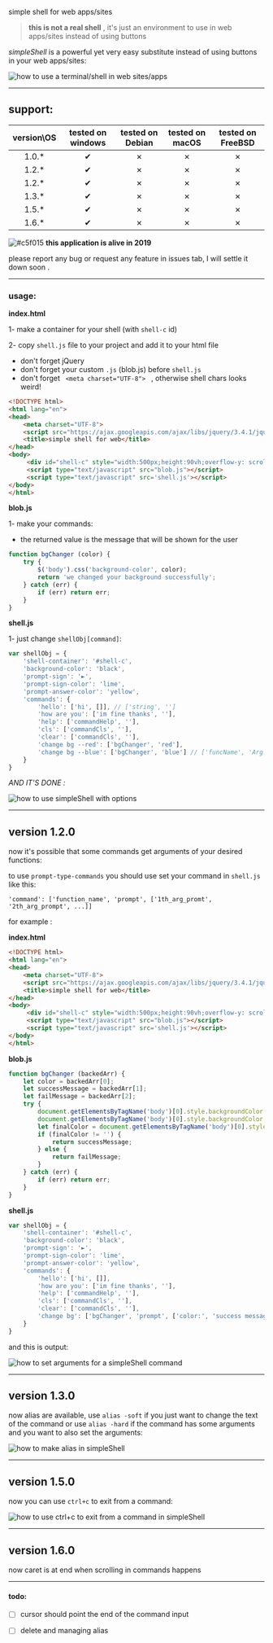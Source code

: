 simple shell for web apps/sites

> **this is not a real shell** , it's just an environment to use in web apps/sites instead of using buttons

*simpleShell* is a powerful yet very easy substitute instead of using buttons in your web apps/sites:

![how to use a terminal/shell in web sites/apps](https://github.com/ashkan-nasirzadeh/simpleShell/blob/master/README%20assets/shell-gif.gif?raw=true)

---

## support:

| version\OS | tested on windows | tested on Debian | tested on macOS | tested on FreeBSD |
| :--------: | :---------------: | :--------------: | :-------------: | :---------------: |
|   1.0.*    |     &#10004;      |     &cross;      |     &cross;     |      &cross;      |
|   1.2.*    |     &#10004;      |     &cross;      |     &cross;     |      &cross;      |
|   1.2.*    |     &#10004;      |     &cross;      |     &cross;     |      &cross;      |
|   1.3.*    |     &#10004;      |     &cross;      |     &cross;     |      &cross;      |
|   1.5.*    |     &#10004;      |     &cross;      |     &cross;     |      &cross;      |
|   1.6.*    |     &#10004;      |     &cross;      |     &cross;     |      &cross;      |

![#c5f015](https://placehold.it/15/c5f015/000000?text=+) **this application is alive in 2019**

please report any bug or request any feature in issues tab, I will settle it down soon .

---

### usage:

**index.html**

1- make a container for your shell (with `shell-c` id)

2- copy `shell.js` file to your project and add it to your html file

- don't forget jQuery
- don't forget your custom `.js` (blob.js) before `shell.js`
- don't forget `  <meta charset="UTF-8">  ` , otherwise shell chars looks weird! 

```html
<!DOCTYPE html>
<html lang="en">
<head>
    <meta charset="UTF-8">
    <script src="https://ajax.googleapis.com/ajax/libs/jquery/3.4.1/jquery.min.js"></script>
    <title>simple shell for web</title>
</head>
<body>
     <div id="shell-c" style="width:500px;height:90vh;overflow-y: scroll;"></div>
     <script type="text/javascript" src="blob.js"></script>
     <script type="text/javascript" src='shell.js'></script>
</body>
</html>
```

**blob.js**

1- make your commands:

- the returned value is the message that will be shown for the user

```javascript
function bgChanger (color) {
    try {
        $('body').css('background-color', color);
        return 'we changed your background successfully';
    } catch (err) {
        if (err) return err;
    }
}
```

**shell.js**

1- just change `shellObj[command]`:

```javascript
var shellObj = {
    'shell-container': '#shell-c',
    'background-color': 'black',
    'prompt-sign': '►',
    'prompt-sign-color': 'lime',
    'prompt-answer-color': 'yellow',
    'commands': {
        'hello': ['hi', []], // ['string', '']
        'how are you': ['im fine thanks', ''],
        'help': ['commandHelp', ''],
        'cls': ['commandCls', ''],
        'clear': ['commandCls', ''],
        'change bg --red': ['bgChanger', 'red'],
        'change bg --blue': ['bgChanger', 'blue'] // ['funcName', 'Arg']
    }
}
```

*AND IT'S DONE :*

![how to use simpleShell with options](https://github.com/ashkan-nasirzadeh/simpleShell/blob/master/README%20assets/shell-gif2.gif?raw=true)

---

## version 1.2.0

now it's possible that some commands get arguments of your desired functions:

to use `prompt-type-commands` you should use set your command in `shell.js` like this:

`'command': ['function_name', 'prompt', ['1th_arg_promt', '2th_arg_prompt', ...]]`

for example :

**index.html**

```html
<!DOCTYPE html>
<html lang="en">
<head>
    <meta charset="UTF-8">
    <script src="https://ajax.googleapis.com/ajax/libs/jquery/3.4.1/jquery.min.js"></script>
    <title>simple shell for web</title>
</head>
<body>
     <div id="shell-c" style="width:500px;height:90vh;overflow-y: scroll;"></div>
     <script type="text/javascript" src="blob.js"></script>
     <script type="text/javascript" src='shell.js'></script>
</body>
</html>
```

**blob.js**

```javascript
function bgChanger (backedArr) {
    let color = backedArr[0];
    let successMessage = backedArr[1];
    let failMessage = backedArr[2];
    try {
        document.getElementsByTagName('body')[0].style.backgroundColor = "";
        document.getElementsByTagName('body')[0].style.backgroundColor = color;
        let finalColor = document.getElementsByTagName('body')[0].style.backgroundColor;
        if (finalColor != '') {
            return successMessage;
        } else {
            return failMessage;
        }
    } catch (err) {
        if (err) return err;
    }
}
```

**shell.js**

```javascript
var shellObj = {
    'shell-container': '#shell-c',
    'background-color': 'black',
    'prompt-sign': '►',
    'prompt-sign-color': 'lime',
    'prompt-answer-color': 'yellow',
    'commands': {
        'hello': ['hi', []],
        'how are you': ['im fine thanks', ''],
        'help': ['commandHelp', ''],
        'cls': ['commandCls', ''],
        'clear': ['commandCls', ''],
        'change bg': ['bgChanger', 'prompt', ['color:', 'success message:', 'fail message:']]
    }
}
```

and this is output:

![how to set arguments for a simpleShell command](https://github.com/ashkan-nasirzadeh/simpleShell/blob/master/README%20assets/shell-gif3.gif?raw=true)

---

## version 1.3.0

now alias are available, use `alias -soft` if you just want to change the text of the command or use `alias -hard` if the command has some arguments and you want to also set the arguments:

![how to make alias in simpleShell](https://github.com/ashkan-nasirzadeh/simpleShell/blob/master/README%20assets/shell-gif4.gif?raw=true)

---

## version 1.5.0

now you can use  `ctrl+c` to exit from a command:

![how to use ctrl+c to exit from a command in simpleShell](https://github.com/ashkan-nasirzadeh/simpleShell/blob/master/README%20assets/shell-gif5.gif?raw=true)

---

## version 1.6.0

now caret is at end when scrolling in commands happens

---

#### todo:

- [ ] cursor should point the end of the command input

- [ ] delete and managing alias